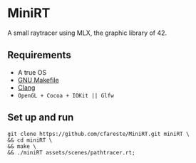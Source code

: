 # MiniRT
A small raytracer using MLX, the graphic library of 42.
## Requirements
* A true OS
* [GNU Makefile](https://www.gnu.org/software/make/manual/make.html)
* [Clang](https://clang.llvm.org/docs/CommandGuide/clang.html)
* `OpenGL + Cocoa + IOKit || Glfw`
## Set up and run
```shell
git clone https://github.com/cfareste/MiniRT.git miniRT \
&& cd miniRT \
&& make \
&& ./miniRT assets/scenes/pathtracer.rt;
```
